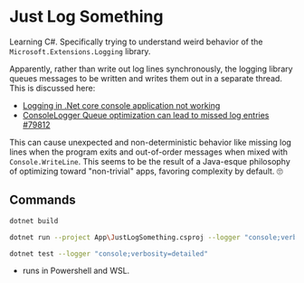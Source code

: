 # Just Log Something

Learning C#. Specifically trying to understand weird behavior of the `Microsoft.Extensions.Logging` library. 

Apparently, rather than write out log lines synchronously, the logging library queues messages to be written and writes them out in a separate thread. This is discussed here:

- [Logging in .Net core console application not working][4]
- [ConsoleLogger Queue optimization can lead to missed log entries #79812][3]

This can cause unexpected and non-deterministic behavior like missing log lines when the program exits and out-of-order messages when mixed with `Console.WriteLine`. This seems to be the result of a Java-esque philosophy of optimizing toward "non-trivial" apps, favoring complexity by default. 🙄


## Commands

```sh
dotnet build
```

```sh
dotnet run --project App\JustLogSomething.csproj --logger "console;verbosity=detailed"
```

```sh
dotnet test --logger "console;verbosity=detailed"
```

* runs in Powershell and WSL.


[1]: https://learn.microsoft.com/en-us/dotnet/core/extensions/logging?tabs=command-line
[2]: https://learn.microsoft.com/en-us/dotnet/core/extensions/console-log-formatter
[3]: https://github.com/dotnet/runtime/issues/79812
[4]: https://stackoverflow.com/questions/51326463/logging-in-net-core-console-application-not-working
